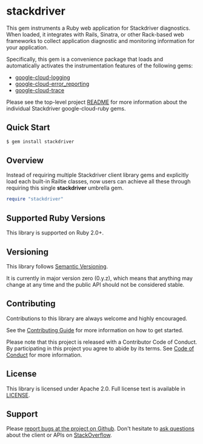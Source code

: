 # stackdriver

This gem instruments a Ruby web application for Stackdriver diagnostics. When loaded, it integrates with Rails, Sinatra, or other Rack-based web frameworks to collect application diagnostic and monitoring information for your application.

Specifically, this gem is a convenience package that loads and automatically activates the instrumentation features of the following gems:
- [google-cloud-logging](../google-cloud-logging)
- [google-cloud-error_reporting](../google-cloud-error_reporting)
- [google-cloud-trace](../google-cloud-trace)

Please see the top-level project [README](../README.md) for more information about the individual Stackdriver google-cloud-ruby gems.

## Quick Start

```sh
$ gem install stackdriver
```

## Overview
Instead of requiring multiple Stackdriver client library gems and explicitly load each built-in Railtie classes, now users can achieve all these through requiring this single **stackdriver** umbrella gem.
```ruby
require "stackdriver"
```

## Supported Ruby Versions

This library is supported on Ruby 2.0+.

## Versioning

This library follows [Semantic Versioning](http://semver.org/).

It is currently in major version zero (0.y.z), which means that anything may change at any time and the public API should not be considered stable.

## Contributing

Contributions to this library are always welcome and highly encouraged.

See the [Contributing Guide](https://googlecloudplatform.github.io/stackdriver-ruby/#/docs/guides/contributing) for more information on how to get started.

Please note that this project is released with a Contributor Code of Conduct. By participating in this project you agree to abide by its terms. See [Code of Conduct](../CODE_OF_CONDUCT.md) for more information.

## License

This library is licensed under Apache 2.0. Full license text is available in [LICENSE](LICENSE).

## Support

Please [report bugs at the project on Github](https://github.com/GoogleCloudPlatform/google-cloud-ruby/issues).
Don't hesitate to [ask questions](http://stackoverflow.com/questions/tagged/google-cloud-ruby) about the client or APIs on [StackOverflow](http://stackoverflow.com).
